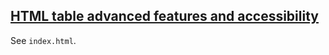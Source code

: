 ## [HTML table advanced features and accessibility](https://developer.mozilla.org/en-US/docs/Learn/HTML/Tables/Advanced)

See `index.html`.  
